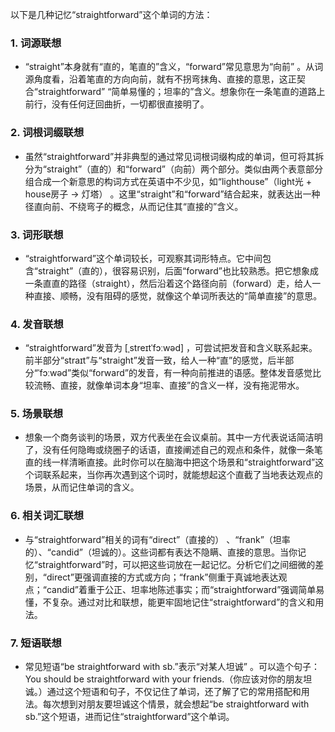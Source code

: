 以下是几种记忆“straightforward”这个单词的方法：

### 1. 词源联想
 - “straight”本身就有“直的，笔直的”含义，“forward”常见意思为“向前” 。从词源角度看，沿着笔直的方向向前，就有不拐弯抹角、直接的意思，这正契合“straightforward” “简单易懂的；坦率的”含义。想象你在一条笔直的道路上前行，没有任何迂回曲折，一切都很直接明了。

### 2. 词根词缀联想
 - 虽然“straightforward”并非典型的通过常见词根词缀构成的单词，但可将其拆分为“straight”（直的）和“forward”（向前）两个部分。类似由两个表意部分组合成一个新意思的构词方式在英语中不少见，如“lighthouse”（light光 + house房子 → 灯塔） 。这里“straight”和“forward”结合起来，就表达出一种径直向前、不绕弯子的概念，从而记住其“直接的”含义。

### 3. 词形联想
 - “straightforward”这个单词较长，可观察其词形特点。它中间包含“straight”（直的），很容易识别，后面“forward”也比较熟悉。把它想象成一条直直的路径（straight），然后沿着这个路径向前（forward）走，给人一种直接、顺畅，没有阻碍的感觉，就像这个单词所表达的“简单直接”的意思。

### 4. 发音联想
 - “straightforward”发音为 [ˌstreɪtˈfɔːwəd] ，可尝试把发音和含义联系起来。前半部分“straɪt”与“straight”发音一致，给人一种“直”的感觉，后半部分“ˈfɔːwəd”类似“forward”的发音，有一种向前推进的语感。整体发音感觉比较流畅、直接，就像单词本身“坦率、直接”的含义一样，没有拖泥带水。

### 5. 场景联想
 - 想象一个商务谈判的场景，双方代表坐在会议桌前。其中一方代表说话简洁明了，没有任何隐晦或绕圈子的话语，直接阐述自己的观点和条件，就像一条笔直的线一样清晰直接。此时你可以在脑海中把这个场景和“straightforward”这个词联系起来，当你再次遇到这个词时，就能想起这个直截了当地表达观点的场景，从而记住单词的含义。

### 6. 相关词汇联想
 - 与“straightforward”相关的词有“direct”（直接的） 、“frank”（坦率的）、“candid”（坦诚的）。这些词都有表达不隐瞒、直接的意思。当你记忆“straightforward”时，可以把这些词放在一起记忆。分析它们之间细微的差别，“direct”更强调直接的方式或方向；“frank”侧重于真诚地表达观点；“candid”着重于公正、坦率地陈述事实；而“straightforward”强调简单易懂，不复杂。通过对比和联想，能更牢固地记住“straightforward”的含义和用法。

### 7. 短语联想
 - 常见短语“be straightforward with sb.”表示“对某人坦诚” 。可以造个句子：You should be straightforward with your friends.（你应该对你的朋友坦诚。）通过这个短语和句子，不仅记住了单词，还了解了它的常用搭配和用法。每次想到对朋友要坦诚这个情景，就会想起“be straightforward with sb.”这个短语，进而记住“straightforward”这个单词。 